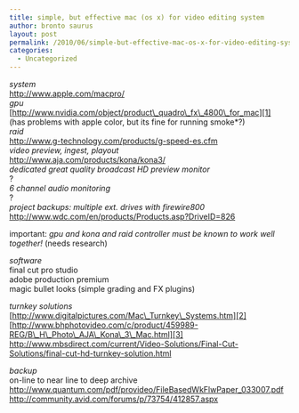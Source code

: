 ```yaml
---
title: simple, but effective mac (os x) for video editing system
author: bronto saurus
layout: post
permalink: /2010/06/simple-but-effective-mac-os-x-for-video-editing-system/
categories:
  - Uncategorized
---
```

*system*  
<http://www.apple.com/macpro/>  
*gpu*  
[http://www.nvidia.com/object/product\_quadro\_fx\_4800\_for_mac][1]  
(has problems with apple color, but its fine for running smoke*?)  
*raid*  
<http://www.g-technology.com/products/g-speed-es.cfm>  
*video preview, ingest, playout*  
<http://www.aja.com/products/kona/kona3/>  
*dedicated great quality broadcast HD preview monitor*  
?  
*6 channel audio monitoring*  
?  
*project backups: multiple ext. drives with firewire800*  
<http://www.wdc.com/en/products/Products.asp?DriveID=826>

important: *gpu and kona and raid controller must be known to work well together!* (needs research)

*software*  
final cut pro studio  
adobe production premium  
magic bullet looks (simple grading and FX plugins)

*turnkey solutions*  
[http://www.digitalpictures.com/Mac\_Turnkey\_Systems.htm][2]  
[http://www.bhphotovideo.com/c/product/459989-REG/B\_H\_Photo\_AJA\_Kona\_3\_Mac.html][3]  
<http://www.mbsdirect.com/current/Video-Solutions/Final-Cut-Solutions/final-cut-hd-turnkey-solution.html>

*backup*  
on-line to near line to deep archive  
<http://www.quantum.com/pdf/provideo/FileBasedWkFlwPaper_033007.pdf>  
<http://community.avid.com/forums/p/73754/412857.aspx>

 [1]: http://www.nvidia.com/object/product_quadro_fx_4800_for_mac_us.html
 [2]: http://www.digitalpictures.com/Mac_Turnkey_Systems.htm
 [3]: http://www.bhphotovideo.com/c/product/459989-REG/B_H_Photo_AJA_Kona_3_Mac.html